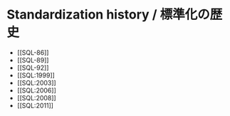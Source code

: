 # Standardization history / 標準化の歴史
* [[SQL-86]]
* [[SQL-89]]
* [[SQL-92]]
* [[SQL:1999]]
* [[SQL:2003]]
* [[SQL:2006]]
* [[SQL:2008]]
* [[SQL:2011]]
